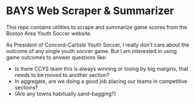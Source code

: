 # BAYS Web Scraper & Summarizer

This repo contains utilities to scrape and summarize game scores from the Boston Area Youth Soccer website.

As President of Concord-Carlisle Youth Soccer, I really don't care about the outcome of any single youth soccer game. But I am interested in using game outcomes to answer questions like:

* Is there CCYS team this is always winning or losing by big margins, that needs to be moved to another section?
* In aggregate, are we doing a good job placing our teams in competitive sections?
* (Are any towns habitually sand-bagging?)

